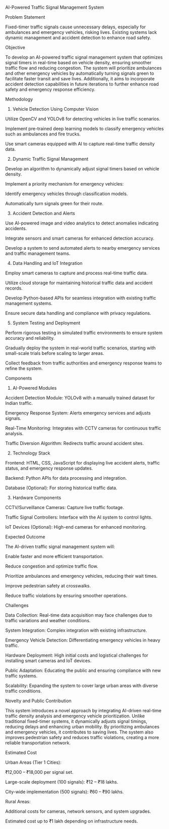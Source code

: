 AI-Powered Traffic Signal Management System

Problem Statement

Fixed-timer traffic signals cause unnecessary delays, especially for ambulances and emergency vehicles, risking lives. Existing systems lack dynamic management and accident detection to enhance road safety.

Objective

To develop an AI-powered traffic signal management system that optimizes signal timers in real-time based on vehicle density, ensuring smoother traffic flow and reducing congestion. The system will prioritize ambulances and other emergency vehicles by automatically turning signals green to facilitate faster transit and save lives. Additionally, it aims to incorporate accident detection capabilities in future iterations to further enhance road safety and emergency response efficiency.

Methodology

1. Vehicle Detection Using Computer Vision

Utilize OpenCV and YOLOv8 for detecting vehicles in live traffic scenarios.

Implement pre-trained deep learning models to classify emergency vehicles such as ambulances and fire trucks.

Use smart cameras equipped with AI to capture real-time traffic density data.

2. Dynamic Traffic Signal Management

Develop an algorithm to dynamically adjust signal timers based on vehicle density.

Implement a priority mechanism for emergency vehicles:

Identify emergency vehicles through classification models.

Automatically turn signals green for their route.

3. Accident Detection and Alerts

Use AI-powered image and video analytics to detect anomalies indicating accidents.

Integrate sensors and smart cameras for enhanced detection accuracy.

Develop a system to send automated alerts to nearby emergency services and traffic management teams.

4. Data Handling and IoT Integration

Employ smart cameras to capture and process real-time traffic data.

Utilize cloud storage for maintaining historical traffic data and accident records.

Develop Python-based APIs for seamless integration with existing traffic management systems.

Ensure secure data handling and compliance with privacy regulations.

5. System Testing and Deployment

Perform rigorous testing in simulated traffic environments to ensure system accuracy and reliability.

Gradually deploy the system in real-world traffic scenarios, starting with small-scale trials before scaling to larger areas.

Collect feedback from traffic authorities and emergency response teams to refine the system.

Components

1. AI-Powered Modules

Accident Detection Module: YOLOv8 with a manually trained dataset for Indian traffic.

Emergency Response System: Alerts emergency services and adjusts signals.

Real-Time Monitoring: Integrates with CCTV cameras for continuous traffic analysis.

Traffic Diversion Algorithm: Redirects traffic around accident sites.

2. Technology Stack

Frontend: HTML, CSS, JavaScript for displaying live accident alerts, traffic status, and emergency response updates.

Backend: Python APIs for data processing and integration.

Database (Optional): For storing historical traffic data.

3. Hardware Components

CCTV/Surveillance Cameras: Capture live traffic footage.

Traffic Signal Controllers: Interface with the AI system to control lights.

IoT Devices (Optional): High-end cameras for enhanced monitoring.

Expected Outcome

The AI-driven traffic signal management system will:

Enable faster and more efficient transportation.

Reduce congestion and optimize traffic flow.

Prioritize ambulances and emergency vehicles, reducing their wait times.

Improve pedestrian safety at crosswalks.

Reduce traffic violations by ensuring smoother operations.

Challenges

Data Collection: Real-time data acquisition may face challenges due to traffic variations and weather conditions.

System Integration: Complex integration with existing infrastructure.

Emergency Vehicle Detection: Differentiating emergency vehicles in heavy traffic.

Hardware Deployment: High initial costs and logistical challenges for installing smart cameras and IoT devices.

Public Adaptation: Educating the public and ensuring compliance with new traffic systems.

Scalability: Expanding the system to cover large urban areas with diverse traffic conditions.

Novelty and Public Contribution

This system introduces a novel approach by integrating AI-driven real-time traffic density analysis and emergency vehicle prioritization. Unlike traditional fixed-timer systems, it dynamically adjusts signal timings, reducing delays and enhancing urban mobility. By prioritizing ambulances and emergency vehicles, it contributes to saving lives. The system also improves pedestrian safety and reduces traffic violations, creating a more reliable transportation network.

Estimated Cost

Urban Areas (Tier 1 Cities):

₹12,000 – ₹18,000 per signal set.

Large-scale deployment (100 signals): ₹12 – ₹18 lakhs.

City-wide implementation (500 signals): ₹60 – ₹90 lakhs.

Rural Areas:

Additional costs for cameras, network sensors, and system upgrades.

Estimated cost up to ₹1 lakh depending on infrastructure needs.
